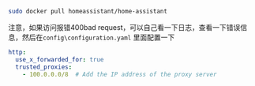 
```bash
sudo docker pull homeassistant/home-assistant
```

注意，如果访问报错400bad request，可以自己看一下日志，查看一下错误信息，然后在`config\configuration.yaml` 里面配置一下
```yaml
http:
  use_x_forwarded_for: true
  trusted_proxies:
    - 100.0.0.0/8  # Add the IP address of the proxy server
```